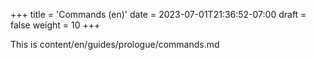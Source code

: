 +++
title = 'Commands (en)'
date = 2023-07-01T21:36:52-07:00
draft = false
weight = 10
+++

This is content/en/guides/prologue/commands.md
